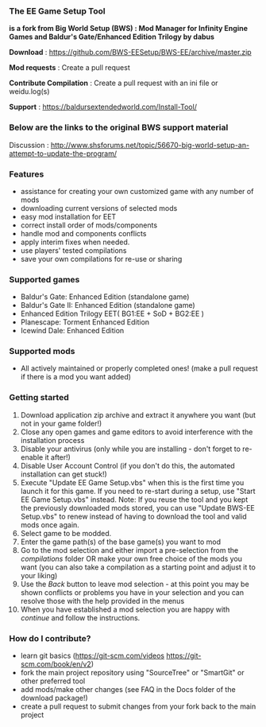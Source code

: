 ### The EE Game Setup Tool ###

**is a fork from Big World Setup (BWS) : Mod Manager for Infinity Engine Games and Baldur's Gate/Enhanced Edition Trilogy by dabus**

**Download**             : https://github.com/BWS-EESetup/BWS-EE/archive/master.zip

**Mod requests**		 : Create a pull request

**Contribute Compilation** : Create a pull request with an ini file or weidu.log(s)

**Support**				 : https://baldursextendedworld.com/Install-Tool/

### Below are the links to the original BWS support material ###

Discussion               : http://www.shsforums.net/topic/56670-big-world-setup-an-attempt-to-update-the-program/

### Features ###

- assistance for creating your own customized game with any number of mods
- downloading current versions of selected mods
- easy mod installation for EET
- correct install order of mods/components
- handle mod and components conflicts
- apply interim fixes when needed.
- use players' tested compilations
- save your own compilations for re-use or sharing

### Supported games ###

- Baldur's Gate: Enhanced Edition (standalone game)
- Baldur's Gate II: Enhanced Edition (standalone game)
- Enhanced Edition Trilogy EET( BG1:EE + SoD + BG2:EE )
- Planescape: Torment Enhanced Edition
- Icewind Dale: Enhanced Edition

### Supported mods ###

- All actively maintained or properly completed ones! (make a pull request if there is a mod you want added)

### Getting started ###

1. Download application zip archive and extract it anywhere you want (but not in your game folder!)
2. Close any open games and game editors to avoid interference with the installation process
3. Disable your antivirus (only while you are installing - don't forget to re-enable it after!)
4. Disable User Account Control (if you don't do this, the automated installation can get stuck!)
5. Execute "Update EE Game Setup.vbs" when this is the first time you launch it for this game. If you need to re-start during a setup, use "Start EE Game Setup.vbs" instead.
Note: If you reuse the tool and you kept the previously downloaded mods stored, you can use "Update BWS-EE Setup.vbs" to renew instead of having to download the tool and valid mods once again.
6. Select game to be modded.
7. Enter the game path(s) of the base game(s) you want to mod
8. Go to the mod selection and either import a pre-selection from the *compilations* folder OR make your own free choice of the mods you want (you can also take a compilation as a starting point and adjust it to your liking)
9. Use the *Back* button to leave mod selection - at this point you may be shown conflicts or problems you have in your selection and you can resolve those with the help provided in the menus
10. When you have established a mod selection you are happy with *continue* and follow the instructions.

### How do I contribute? ###

- learn git basics (https://git-scm.com/videos https://git-scm.com/book/en/v2)
- fork the main project repository using "SourceTree" or "SmartGit" or other preferred tool
- add mods/make other changes (see FAQ in the Docs folder of the download package!)
- create a pull request to submit changes from your fork back to the main project
